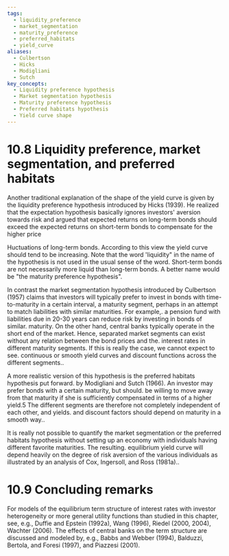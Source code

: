 ```yaml
---
tags:
  - liquidity_preference
  - market_segmentation
  - maturity_preference
  - preferred_habitats
  - yield_curve
aliases:
  - Culbertson
  - Hicks
  - Modigliani
  - Sutch
key_concepts:
  - Liquidity preference hypothesis
  - Market segmentation hypothesis
  - Maturity preference hypothesis
  - Preferred habitats hypothesis
  - Yield curve shape
---
```


# 10.8 Liquidity preference, market segmentation, and preferred habitats  

Another traditional explanation of the shape of the yield curve is given by the liquidity preference hypothesis introduced by Hicks (1939). He realized that the expectation hypothesis basically ignores investors' aversion towards risk and argued that expected returns on long-term bonds should exceed the expected returns on short-term bonds to compensate for the higher price  

Huctuations of long-term bonds. According to this view the yield curve should tend to be increasing. Note that the word 'liquidity" in the name of the hypothesis is not used in the usual sense of the word. Short-term bonds are not necessarily more liquid than long-term bonds. A better name would be "the maturity preference hypothesis".  

In contrast the market segmentation hypothesis introduced by Culbertson (1957) claims that investors will typically prefer to invest in bonds with time-to-maturity in a certain interval, a maturity segment, perhaps in an attempt to match liabilities with similar maturities. For example,. a pension fund with liabilities due in 20-30 years can reduce risk by investing in bonds of similar. maturity. On the other hand, central banks typically operate in the short end of the market. Hence, separated market segments can exist without any relation between the bond prices and the. interest rates in different maturity segments. If this is really the case, we cannot expect to see. continuous or smooth yield curves and discount functions across the different segments..  

A more realistic version of this hypothesis is the preferred habitats hypothesis put forward. by Modigliani and Sutch (1966). An investor may prefer bonds with a certain maturity, but should. be willing to move away from that maturity if she is sufficiently compensated in terms of a higher yield.5 The different segments are therefore not completely independent of each other, and yields. and discount factors should depend on maturity in a smooth way..  

It is really not possible to quantify the market segmentation or the preferred habitats hypothesis without setting up an economy with individuals having different favorite maturities. The resulting. equilibrium yield curve will depend heavily on the degree of risk aversion of the various individuals as illustrated by an analysis of Cox, Ingersoll, and Ross (1981a)..  

# 10.9 Concluding remarks  

For models of the equilibrium term structure of interest rates with investor heterogeneity or more general utility functions than studied in this chapter, see, e.g., Duffie and Epstein (1992a), Wang (1996), Riedel (2000, 2004), Wachter (2006). The effects of central banks on the term structure are discussed and modeled by, e.g., Babbs and Webber (1994), Balduzzi, Bertola, and Foresi (1997), and Piazzesi (2001).  
